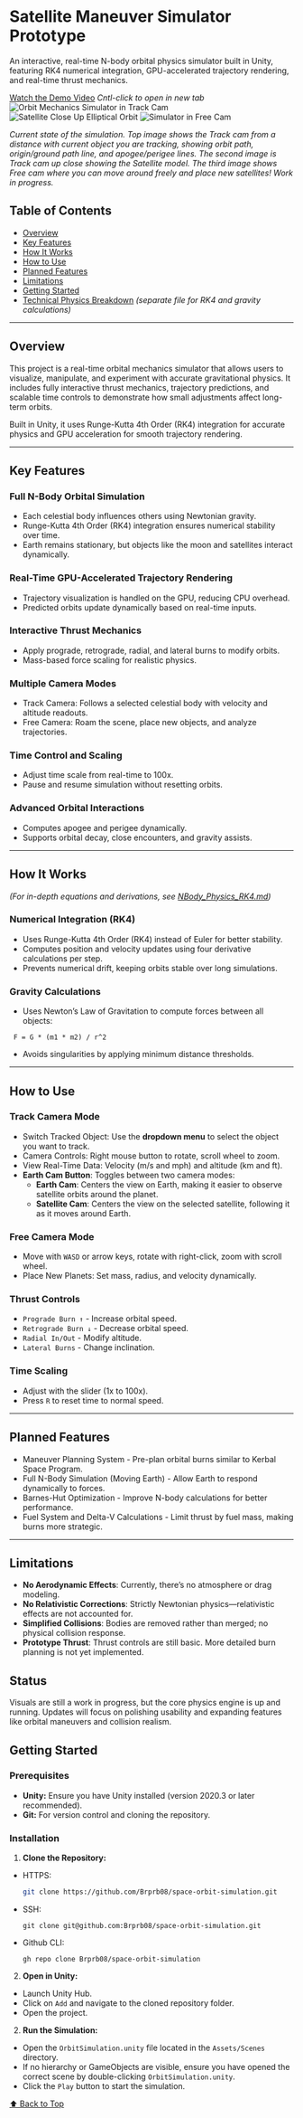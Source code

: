 # Satellite Maneuver Simulator Prototype  

An interactive, real-time N-body orbital physics simulator built in Unity, featuring RK4 numerical integration, GPU-accelerated trajectory rendering, and real-time thrust mechanics.

[Watch the Demo Video](https://www.youtube.com/watch?v=aADKGJIdwKM) *Cntl-click to open in new tab*
![Orbit Mechanics Simulator in Track Cam](./Assets/Images/02-19Track.png)
![Satellite Close Up Elliptical Orbit](./Assets/Images/02-03SatelliteCloseUp.png)
![Simulator in Free Cam](./Assets/Images/02-03Free.png)


_Current state of the simulation. Top image shows the Track cam from a distance with current object you are tracking, showing orbit path, origin/ground path line, and apogee/perigee lines. The second image is Track cam up close showing the Satellite model. The third image shows Free cam where you can move around freely and place new satellites! Work in progress._

## Table of Contents
- [Overview](#overview)
- [Key Features](#key-features)
- [How It Works](#how-it-works)
- [How to Use](#how-to-use)
- [Planned Features](#planned-features)
- [Limitations](#limitations)
- [Getting Started](#getting-started)
- [Technical Physics Breakdown](./NBODY_PHYSICS_RK4.md) *(separate file for RK4 and gravity calculations)*

---

## Overview
This project is a real-time orbital mechanics simulator that allows users to visualize, manipulate, and experiment with accurate gravitational physics. It includes fully interactive thrust mechanics, trajectory predictions, and scalable time controls to demonstrate how small adjustments affect long-term orbits.

Built in Unity, it uses Runge-Kutta 4th Order (RK4) integration for accurate physics and GPU acceleration for smooth trajectory rendering.

---

## Key Features

### Full N-Body Orbital Simulation
- Each celestial body influences others using Newtonian gravity.
- Runge-Kutta 4th Order (RK4) integration ensures numerical stability over time.
- Earth remains stationary, but objects like the moon and satellites interact dynamically.

### Real-Time GPU-Accelerated Trajectory Rendering
- Trajectory visualization is handled on the GPU, reducing CPU overhead.
- Predicted orbits update dynamically based on real-time inputs.

### Interactive Thrust Mechanics
- Apply prograde, retrograde, radial, and lateral burns to modify orbits.
- Mass-based force scaling for realistic physics.

### Multiple Camera Modes
- Track Camera: Follows a selected celestial body with velocity and altitude readouts.
- Free Camera: Roam the scene, place new objects, and analyze trajectories.

### Time Control and Scaling
- Adjust time scale from real-time to 100x.
- Pause and resume simulation without resetting orbits.

### Advanced Orbital Interactions
- Computes apogee and perigee dynamically.
- Supports orbital decay, close encounters, and gravity assists.

---

## How It Works  
*(For in-depth equations and derivations, see [NBody_Physics_RK4.md](./NBODY_PHYSICS_RK4.md))*

### Numerical Integration (RK4)
- Uses Runge-Kutta 4th Order (RK4) instead of Euler for better stability.
- Computes position and velocity updates using four derivative calculations per step.
- Prevents numerical drift, keeping orbits stable over long simulations.

### Gravity Calculations
- Uses Newton’s Law of Gravitation to compute forces between all objects:
```
 F = G * (m1 * m2) / r^2 
```
- Avoids singularities by applying minimum distance thresholds.

---

## How to Use  

### Track Camera Mode
- Switch Tracked Object: Use the **dropdown menu** to select the object you want to track.
- Camera Controls: Right mouse button to rotate, scroll wheel to zoom.
- View Real-Time Data: Velocity (m/s and mph) and altitude (km and ft).
- **Earth Cam Button**: Toggles between two camera modes:
  - **Earth Cam**: Centers the view on Earth, making it easier to observe satellite orbits around the planet.
  - **Satellite Cam**: Centers the view on the selected satellite, following it as it moves around Earth.

### Free Camera Mode
- Move with `WASD` or arrow keys, rotate with right-click, zoom with scroll wheel.
- Place New Planets: Set mass, radius, and velocity dynamically.

### Thrust Controls
- `Prograde Burn ↑` - Increase orbital speed.
- `Retrograde Burn ↓` - Decrease orbital speed.
- `Radial In/Out` - Modify altitude.
- `Lateral Burns` - Change inclination.

### Time Scaling
- Adjust with the slider (1x to 100x).
- Press `R` to reset time to normal speed.

---

## Planned Features  

- Maneuver Planning System - Pre-plan orbital burns similar to Kerbal Space Program.
- Full N-Body Simulation (Moving Earth) - Allow Earth to respond dynamically to forces.
- Barnes-Hut Optimization - Improve N-body calculations for better performance.
- Fuel System and Delta-V Calculations - Limit thrust by fuel mass, making burns more strategic.

---

## Limitations
- **No Aerodynamic Effects**: Currently, there’s no atmosphere or drag modeling.
- **No Relativistic Corrections**: Strictly Newtonian physics—relativistic effects are not accounted for.
- **Simplified Collisions**: Bodies are removed rather than merged; no physical collision response.
- **Prototype Thrust**: Thrust controls are still basic. More detailed burn planning is not yet implemented.

## Status

Visuals are still a work in progress, but the core physics engine is up and running. Updates will focus on polishing usability and expanding features like orbital maneuvers and collision realism.

## Getting Started

### Prerequisites

- **Unity:** Ensure you have Unity installed (version 2020.3 or later recommended).
- **Git:** For version control and cloning the repository.

### Installation

1. **Clone the Repository:**

- HTTPS:
  ```bash
  git clone https://github.com/Brprb08/space-orbit-simulation.git
  ```
- SSH:
  ```
  git clone git@github.com:Brprb08/space-orbit-simulation.git
  ```
- Github CLI:
  ```
  gh repo clone Brprb08/space-orbit-simulation
  ```

2. **Open in Unity:**

- Launch Unity Hub.
- Click on `Add` and navigate to the cloned repository folder.
- Open the project.

2. **Run the Simulation:**

- Open the `OrbitSimulation.unity` file located in the `Assets/Scenes` directory.
- If no hierarchy or GameObjects are visible, ensure you have opened the correct scene by double-clicking `OrbitSimulation.unity`.
- Click the `Play` button to start the simulation.

[⬆ Back to Top](#orbit-mechanics-simulator)
